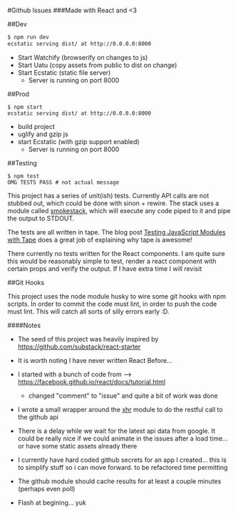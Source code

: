 #Github Issues
###Made with React and <3

##Dev

```bash
$ npm run dev
ecstatic serving dist/ at http://0.0.0.0:8000
```

* Start Watchify (browserify on changes to js)
* Start Uatu (copy assets from public to dist on change)
* Start Ecstatic (static file server)
  * Server is running on port 8000

##Prod

```
$ npm start
ecstatic serving dist/ at http://0.0.0.0:8000

```

* build project
* uglify and gzip js
* start Ecstatic (with gzip support enabled)
  * Server is running on port 8000


##Testing

```
$ npm test
OMG TESTS PASS # not actual message
```

This project has a series of unit(ish) tests. Currently API calls are not stubbed out, which could be done with sinon + rewire. The stack uses a module called [smokestack][smokestack], which will execute any code piped to it and pipe the output to STDOUT.

The tests are all written in tape. The blog post [Testing JavaScript Modules with Tape][use-tape] does a great job of explaining why tape is awesome!

There currently no tests written for the React components. I am quite sure this would be reasonably simple to test, render a react component with certain props and verify the output. If I have extra time I will revisit

##Git Hooks

This project uses the node module husky to wire some git hooks with npm scripts. In order to commit the code must lint, in order to push the code must lint. This will catch all sorts of silly errors early :D.

####Notes 
* The seed of this project was heavily inspired by https://github.com/substack/react-starter

* It is worth noting I have never written React Before...

* I started with a bunch of code from --> https://facebook.github.io/react/docs/tutorial.html

  * changed "comment" to "issue" and quite a bit of work was done

* I wrote a small wrapper around the [xhr][xhr] module to do the restful call to the github api

* There is a delay while we wait for the latest api data from google. It could be really nice if we could animate in the issues after a load time... or have some static assets already there

* I currently have hard coded github secrets for an app I created... this is to simplify stuff so i can move forward. to be refactored time permitting

* The github module should cache results for at least a couple minutes (perhaps even poll)

* Flash at begining... yuk

[xhr]: https://www.npmjs.com/package/xhr "xhr on npmjs.com"
[smokestack]: https://www.npmjs.com/package/smokestack "smokestack on npmjs.com"
[use-tape]: http://ponyfoo.com/articles/testing-javascript-modules-with-tape "Testing JavaScript Modules with Tape"